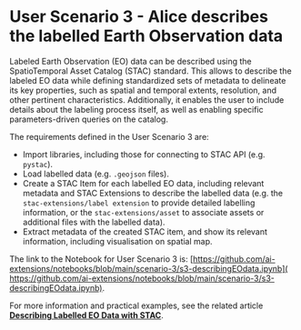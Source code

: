 # User Scenario 3 - Alice describes the labelled Earth Observation data

Labeled Earth Observation (EO) data can be described using the SpatioTemporal Asset Catalog (STAC) standard. This allows to describe the labeled EO data while defining standardized sets of metadata to delineate its key properties, such as spatial and temporal extents, resolution, and other pertinent characteristics. Additionally, it enables the user to include details about the labeling process itself, as well as enabling specific parameters-driven queries on the catalog.

The requirements defined in the User Scenario 3 are:

* Import libraries, including those for connecting to STAC API (e.g. `pystac`).
* Load labelled data (e.g. `.geojson` files).
* Create a STAC Item for each labelled EO data, including relevant metadata and STAC Extensions to describe the labelled data (e.g. the `stac-extensions/label extension` to provide detailed labelling information, or the `stac-extensions/asset` to associate assets or additional files with the labelled data).
* Extract metadata of the created STAC item, and show its relevant information, including visualisation on spatial map.

The link to the Notebook for User Scenario 3 is: ​[​https://github.com/ai-extensions/notebooks/blob/main/scenario-3/s3-describingEOdata.ipynb](​https://github.com/ai-extensions/notebooks/blob/main/scenario-3/s3-describingEOdata.ipynb).

For more information and practical examples, see the related article [**Describing Labelled EO Data with STAC**](https://discuss.terradue.com/t/announcing-the-launch-of-the-ai-ml-enhancement-project-for-gep-and-urban-tep-exploitation-platforms/1188/7#aiml-enhancement-project-describing-labelled-eo-data-with-stac-1).